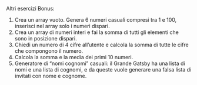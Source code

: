 Altri esercizi Bonus:

1. Crea un array vuoto. Genera 6 numeri casuali compresi tra 1 e 100, inserisci nel array solo i numeri dispari.
2. Crea un array di numeri interi e fai la somma di tutti gli elementi che sono in posizione dispari.
3. Chiedi un numero di 4 cifre all’utente e calcola la somma di tutte le cifre che compongono il numero.
4. Calcola la somma e la media dei primi 10 numeri.
5. Generatore di “nomi cognomi” casuali: il Grande Gatsby ha una lista di nomi e una lista di cognomi, e da queste vuole generare una falsa lista di invitati con nome e cognome.
